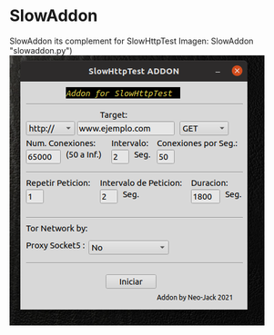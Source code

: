 # SlowAddon
SlowAddon its complement for SlowHttpTest
Imagen: SlowAddon "slowaddon.py")
![alt text](https://raw.githubusercontent.com/neo-jack-official/SlowAddon/master/img.png)
